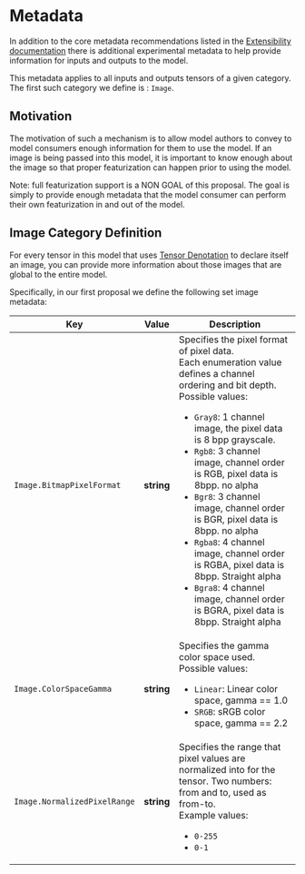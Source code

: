 # Metadata

In addition to the core metadata recommendations listed in the [Extensibility documentation](IR.md#metadata) there is additional experimental metadata to help provide information for inputs and outputs to the model.  

This metadata applies to all inputs and outputs tensors of a given category.    The first such category we define is : `Image`.

## Motivation

The motivation of such a mechanism is to allow model authors to convey to model consumers enough information for them to use the model.    If an image is being passed into this model, it is important to know enough
about the image so that proper featurization can happen prior to using the model.   

Note: full featurization support is a NON GOAL of this proposal. The goal is simply to provide enough metadata that the model consumer can perform their own featurization in and out of the model.

## Image Category Definition

For every tensor in this model that uses [Tensor Denotation](TensorDenotation.md) to declare itself an image, you can provide more information about those images that are global to the entire model.

Specifically, in our first proposal we define the following set image metadata:

|Key|Value|Description|
|-----|----|-----------|
|`Image.BitmapPixelFormat`|__string__|Specifies the pixel format of pixel data.<br>Each enumeration value defines a channel ordering and bit depth.<br>Possible values: <ul><li>`Gray8`: 1 channel image, the pixel data is 8 bpp grayscale.</li><li>`Rgb8`: 3 channel image, channel order is RGB, pixel data is 8bpp.  no alpha</li><li>`Bgr8`: 3 channel image, channel order is BGR, pixel data is 8bpp.  no alpha</li><li>`Rgba8`: 4 channel image, channel order is RGBA, pixel data is 8bpp. Straight alpha</li><li>`Bgra8`: 4 channel image, channel order is BGRA, pixel data is 8bpp. Straight alpha</li></ul>|
|`Image.ColorSpaceGamma`|__string__|Specifies the gamma color space used.<br>Possible values:<ul><li>`Linear`: Linear color space, gamma == 1.0</li><li>`SRGB`: sRGB color space, gamma == 2.2</li></ul>|
|`Image.NormalizedPixelRange`|__string__|Specifies the range that pixel values are normalized into for the tensor.  Two numbers: from and to, used as from-to.<br>Example values:<ul><li>`0-255`</li><li>`0-1`</li></ul>|


		
